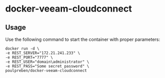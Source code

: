 # docker-veeam-cloudconnect

## Usage
Use the following command to start the container with proper parameters:

    docker run -d \
    -e REST_SERVER="172.21.241.233" \
    -e REST_PORT="7777" \
    -e REST_USER="domain\administrator" \
    -e REST_PASS="Some secret password" \
    poulpreben/docker-veeam-cloudconnect